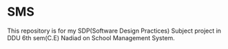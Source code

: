 # SMS
This repository is for my SDP(Software Design Practices) Subject project in DDU 6th sem(C.E) Nadiad on School Management System.
